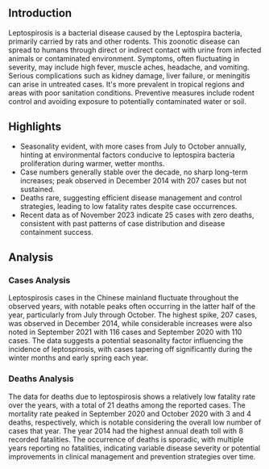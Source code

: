## Introduction

Leptospirosis is a bacterial disease caused by the Leptospira bacteria, primarily carried by rats and other rodents. This zoonotic disease can spread to humans through direct or indirect contact with urine from infected animals or contaminated environment. Symptoms, often fluctuating in severity, may include high fever, muscle aches, headache, and vomiting. Serious complications such as kidney damage, liver failure, or meningitis can arise in untreated cases. It's more prevalent in tropical regions and areas with poor sanitation conditions. Preventive measures include rodent control and avoiding exposure to potentially contaminated water or soil.
## Highlights

- Seasonality evident, with more cases from July to October annually, hinting at environmental factors conducive to leptospira bacteria proliferation during warmer, wetter months. <br/>
- Case numbers generally stable over the decade, no sharp long-term increases; peak observed in December 2014 with 207 cases but not sustained. <br/>
- Deaths rare, suggesting efficient disease management and control strategies, leading to low fatality rates despite case occurrences. <br/>
- Recent data as of November 2023 indicate 25 cases with zero deaths, consistent with past patterns of case distribution and disease containment success. <br/>
## Analysis

### Cases Analysis
Leptospirosis cases in the Chinese mainland fluctuate throughout the observed years, with notable peaks often occurring in the latter half of the year, particularly from July through October. The highest spike, 207 cases, was observed in December 2014, while considerable increases were also noted in September 2021 with 116 cases and September 2020 with 110 cases. The data suggests a potential seasonality factor influencing the incidence of leptospirosis, with cases tapering off significantly during the winter months and early spring each year.

### Deaths Analysis
The data for deaths due to leptospirosis shows a relatively low fatality rate over the years, with a total of 21 deaths among the reported cases. The mortality rate peaked in September 2020 and October 2020 with 3 and 4 deaths, respectively, which is notable considering the overall low number of cases that year. The year 2014 had the highest annual death toll with 8 recorded fatalities. The occurrence of deaths is sporadic, with multiple years reporting no fatalities, indicating variable disease severity or potential improvements in clinical management and prevention strategies over time.

